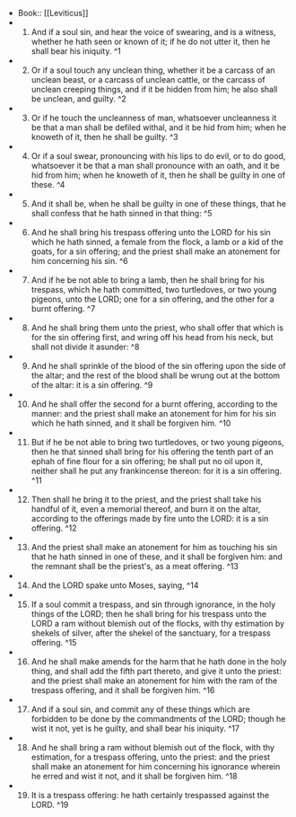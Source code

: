 - Book:: [[Leviticus]]
- 1. And if a soul sin, and hear the voice of swearing, and is a witness, whether he hath seen or known of it; if he do not utter it, then he shall bear his iniquity. ^1
- 2. Or if a soul touch any unclean thing, whether it be a carcass of an unclean beast, or a carcass of unclean cattle, or the carcass of unclean creeping things, and if it be hidden from him; he also shall be unclean, and guilty. ^2
- 3. Or if he touch the uncleanness of man, whatsoever uncleanness it be that a man shall be defiled withal, and it be hid from him; when he knoweth of it, then he shall be guilty. ^3
- 4. Or if a soul swear, pronouncing with his lips to do evil, or to do good, whatsoever it be that a man shall pronounce with an oath, and it be hid from him; when he knoweth of it, then he shall be guilty in one of these. ^4
- 5. And it shall be, when he shall be guilty in one of these things, that he shall confess that he hath sinned in that thing: ^5
- 6. And he shall bring his trespass offering unto the LORD for his sin which he hath sinned, a female from the flock, a lamb or a kid of the goats, for a sin offering; and the priest shall make an atonement for him concerning his sin. ^6
- 7. And if he be not able to bring a lamb, then he shall bring for his trespass, which he hath committed, two turtledoves, or two young pigeons, unto the LORD; one for a sin offering, and the other for a burnt offering. ^7
- 8. And he shall bring them unto the priest, who shall offer that which is for the sin offering first, and wring off his head from his neck, but shall not divide it asunder: ^8
- 9. And he shall sprinkle of the blood of the sin offering upon the side of the altar; and the rest of the blood shall be wrung out at the bottom of the altar: it is a sin offering. ^9
- 10. And he shall offer the second for a burnt offering, according to the manner: and the priest shall make an atonement for him for his sin which he hath sinned, and it shall be forgiven him. ^10
- 11. But if he be not able to bring two turtledoves, or two young pigeons, then he that sinned shall bring for his offering the tenth part of an ephah of fine flour for a sin offering; he shall put no oil upon it, neither shall he put any frankincense thereon: for it is a sin offering. ^11
- 12. Then shall he bring it to the priest, and the priest shall take his handful of it, even a memorial thereof, and burn it on the altar, according to the offerings made by fire unto the LORD: it is a sin offering. ^12
- 13. And the priest shall make an atonement for him as touching his sin that he hath sinned in one of these, and it shall be forgiven him: and the remnant shall be the priest's, as a meat offering. ^13
- 14. And the LORD spake unto Moses, saying, ^14
- 15. If a soul commit a trespass, and sin through ignorance, in the holy things of the LORD; then he shall bring for his trespass unto the LORD a ram without blemish out of the flocks, with thy estimation by shekels of silver, after the shekel of the sanctuary, for a trespass offering. ^15
- 16. And he shall make amends for the harm that he hath done in the holy thing, and shall add the fifth part thereto, and give it unto the priest: and the priest shall make an atonement for him with the ram of the trespass offering, and it shall be forgiven him. ^16
- 17. And if a soul sin, and commit any of these things which are forbidden to be done by the commandments of the LORD; though he wist it not, yet is he guilty, and shall bear his iniquity. ^17
- 18. And he shall bring a ram without blemish out of the flock, with thy estimation, for a trespass offering, unto the priest: and the priest shall make an atonement for him concerning his ignorance wherein he erred and wist it not, and it shall be forgiven him. ^18
- 19. It is a trespass offering: he hath certainly trespassed against the LORD. ^19
